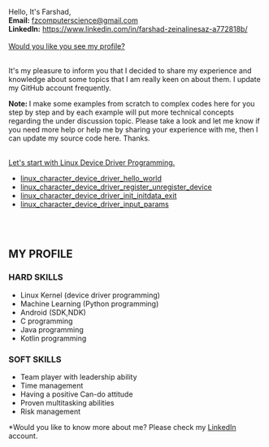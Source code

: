 Hello, It's Farshad,<br/>
<b>Email:</b>		<a href="mailto:fzcomputerscience@gmail.com">fzcomputerscience@gmail.com</a><br/>
<b>LinkedIn:</b>	<a href="https://www.linkedin.com/in/farshad-zeinalinesaz-a772818b/" target="_blank">https://www.linkedin.com/in/farshad-zeinalinesaz-a772818b/</a><br/><br/>
<a href="#my_profile">Would you like you see my profile?</a>
<br/><br/>

It's my pleasure to inform you that I decided to share my experience and knowledge about some topics that I am really keen on about them. I update my GitHub account frequently.

<b>Note: </b> I make some examples from scratch to complex codes here for you step by step and by each example will put more technical concepts regarding the under discussion topic. Please take a look and let me know if you need more help or help me by sharing your experience with me, then I can update my source code here. Thanks.
<br/><br/>

<a href="https://github.com/farshadzeinalinesaz/index">Let's start with Linux Device Driver Programming.</a>
<ul>
<li><a href="https://github.com/farshadzeinalinesaz/index/tree/master/ldd_src/ldd_proj_1_chdr_hello_world">linux_character_device_driver_hello_world</a></li>
<li><a href="https://github.com/farshadzeinalinesaz/index/tree/master/ldd_src/ldd_proj_2_chdr_reg_unreg_dev">linux_character_device_driver_register_unregister_device</a></li>
<li><a href="https://github.com/farshadzeinalinesaz/index/tree/master/ldd_src/ldd_proj_3_chdr_init_initdata_exit">linux_character_device_driver_init_initdata_exit</a></li>
<li><a href="https://github.com/farshadzeinalinesaz/index/tree/master/ldd_src/ldd_proj_4_chdr_input_params">linux_character_device_driver_input_params</a></li>
</ul>

<br/><br/>
<h2 id="my_profile">MY PROFILE</h2>
<h3>HARD SKILLS</h3>
<ul>
<li>Linux Kernel (device driver programming)</li>
<li>Machine Learning (Python programming)</li>
<li>Android (SDK,NDK)</li>
<li>C programming</li>
<li>Java programming</li>
<li>Kotlin programming</li>
</ul>

<h3>SOFT SKILLS</h3>
<ul>
<li>Team player with leadership ability</li>
<li>Time management</li>
<li>Having a positive Can-do attitude</li>
<li>Proven multitasking abilities</li>
<li>Risk management</li>
</ul>
*Would you like to know more about me? Please check my <a href="https://www.linkedin.com/in/farshad-zeinalinesaz-a772818b/" target="_blank">LinkedIn</a> account.
